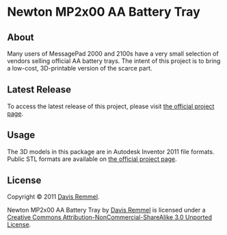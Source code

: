 # Newton MP2x00 AA Battery Tray

## About
Many users of MessagePad 2000 and 2100s have a very small selection of vendors selling official AA battery trays.  The intent of this project is to bring a low-cost, 3D-printable version of the scarce part.

## Latest Release
To access the latest release of this project, please visit [the official project page](http://davisremmel.com/blog/2011/11/05/newton-aa-battery-tray/).

## Usage
The 3D models in this package are in Autodesk Inventor 2011 file formats.  Public STL formats are available on [the official project page](http://davisremmel.com/blog/2011/11/05/newton-aa-battery-tray/).

## License
Copyright © 2011 [Davis Remmel](http://davisr.me).

Newton MP2x00 AA Battery Tray by [Davis Remmel](http://davisr.me) is licensed under a [Creative Commons Attribution-NonCommercial-ShareAlike 3.0 Unported License](http://creativecommons.org/licenses/by-nc-sa/3.0/).